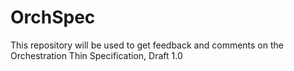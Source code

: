 # OrchSpec
This repository will be used to get feedback and comments on the Orchestration Thin Specification, Draft 1.0
